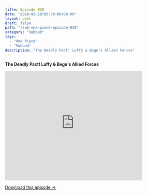 ```yaml
---
title: Episode 828
date: "2018-03-18T05:30:00+00:00"
layout: post
draft: false
path: "/sub-one-piece-episode-828"
category: "Subbed"
tags:
  - "One Piece"
  - "Subbed"
description: "The Deadly Pact! Luffy & Bege's Allied Forces"
---
```


**The Deadly Pact! Luffy & Bege's Allied Forces**

<iframe width="640" height="360" src="https://www.rapidvideo.com/e/G6FRPH68A5" frameborder="0" marginwidth=0 marginheight=0 scrolling=no allowfullscreen style="max-width:90%;"></iframe>

<a href="http://ouo.io/qs/eCodkFEQ?s=https://www.rapidvideo.com/d/G6FRPH68A5" class="styled_a">Download this episode →</a>

